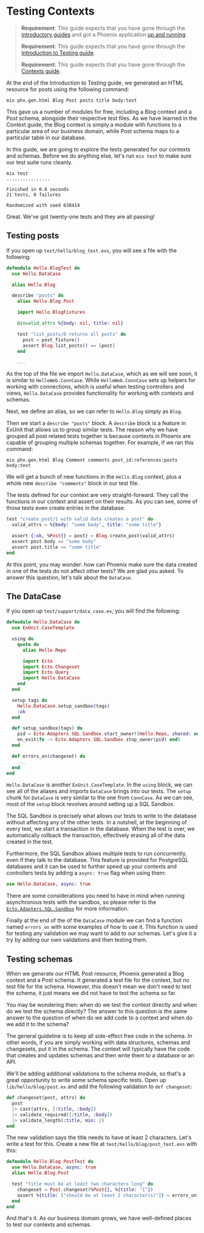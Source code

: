 # Testing Contexts

> **Requirement**: This guide expects that you have gone through the [introductory guides](installation.html) and got a Phoenix application [up and running](up_and_running.html).
>
> **Requirement**: This guide expects that you have gone through the [Introduction to Testing guide](testing.html).
>
> **Requirement**: This guide expects that you have gone through the [Contexts guide](contexts.html).

At the end of the Introduction to Testing guide, we generated an HTML resource for posts using the following command:

```shell
mix phx.gen.html Blog Post posts title body:text
```

This gave us a number of modules for free, including a Blog context and a Post schema, alongside their respective test files.
As we have learned in the Context guide, the Blog context is simply a module with functions to a particular area of our business domain, while Post schema maps to a particular table in our database.

In this guide, we are going to explore the tests generated for our contexts and schemas.
Before we do anything else, let's run `mix test` to make sure our test suite runs cleanly.

```shell
mix test
................

Finished in 0.6 seconds
21 tests, 0 failures

Randomized with seed 638414
```

Great.
We've got twenty-one tests and they are all passing!

## Testing posts

If you open up `test/hello/blog_test.exs`, you will see a file with the following:

```elixir
defmodule Hello.BlogTest do
  use Hello.DataCase

  alias Hello.Blog

  describe "posts" do
    alias Hello.Blog.Post

    import Hello.BlogFixtures

    @invalid_attrs %{body: nil, title: nil}

    test "list_posts/0 returns all posts" do
      post = post_fixture()
      assert Blog.list_posts() == [post]
    end

    ...
```

As the top of the file we import `Hello.DataCase`, which as we will see soon, it is similar to `HelloWeb.ConnCase`.
While `HelloWeb.ConnCase` sets up helpers for working with connections, which is useful when testing controllers and views, `Hello.DataCase` provides functionality for working with contexts and schemas.

Next, we define an alias, so we can refer to `Hello.Blog` simply as `Blog`.

Then we start a `describe "posts"` block.
A `describe` block is a feature in ExUnit that allows us to group similar tests.
The reason why we have grouped all post related tests together is because contexts in Phoenix are capable of grouping multiple schemas together.
For example, if we ran this command:

```shell
mix phx.gen.html Blog Comment comments post_id:references:posts body:text
```

We will get a bunch of new functions in the `Hello.Blog` context, plus a whole new `describe "comments"` block in our test file.

The tests defined for our context are very straight-forward.
They call the functions in our context and assert on their results.
As you can see, some of those tests even create entries in the database:

```elixir
test "create_post/1 with valid data creates a post" do
  valid_attrs = %{body: "some body", title: "some title"}

  assert {:ok, %Post{} = post} = Blog.create_post(valid_attrs)
  assert post.body == "some body"
  assert post.title == "some title"
end
```

At this point, you may wonder: how can Phoenix make sure the data created in one of the tests do not affect other tests? We are glad you asked.
To answer this question, let's talk about the `DataCase`.

## The DataCase

If you open up `test/support/data_case.ex`, you will find the following:

```elixir
defmodule Hello.DataCase do
  use ExUnit.CaseTemplate

  using do
    quote do
      alias Hello.Repo

      import Ecto
      import Ecto.Changeset
      import Ecto.Query
      import Hello.DataCase
    end
  end

  setup tags do
    Hello.DataCase.setup_sandbox(tags)
    :ok
  end

  def setup_sandbox(tags) do
    pid = Ecto.Adapters.SQL.Sandbox.start_owner!(Hello.Repo, shared: not tags[:async])
    on_exit(fn -> Ecto.Adapters.SQL.Sandbox.stop_owner(pid) end)
  end

  def errors_on(changeset) do
    ...
  end
end
```

`Hello.DataCase` is another `ExUnit.CaseTemplate`.
In the `using` block, we can see all of the aliases and imports `DataCase` brings into our tests.
The `setup` chunk for `DataCase` is very similar to the one from `ConnCase`.
As we can see, most of the `setup` block revolves around setting up a SQL Sandbox.

The SQL Sandbox is precisely what allows our tests to write to the database without affecting any of the other tests.
In a nutshell, at the beginning of every test, we start a transaction in the database.
When the test is over, we automatically rollback the transaction, effectively erasing all of the data created in the test.

Furthermore, the SQL Sandbox allows multiple tests to run concurrently, even if they talk to the database.
This feature is provided for PostgreSQL databases and it can be used to further speed up your contexts and controllers tests by adding a `async: true` flag when using them:

```elixir
use Hello.DataCase, async: true
```

There are some considerations you need to have in mind when running asynchronous tests with the sandbox, so please refer to the [`Ecto.Adapters.SQL.Sandbox`](https://hexdocs.pm/ecto_sql/Ecto.Adapters.SQL.Sandbox.html) for more information.

Finally at the end of the of the `DataCase` module we can find a function named `errors_on` with some examples of how to use it.
This function is used for testing any validation we may want to add to our schemas.
Let's give it a try by adding our own validations and then testing them.

## Testing schemas

When we generate our HTML Post resource, Phoenix generated a Blog context and a Post schema.
It generated a test file for the context, but no test file for the schema.
However, this doesn't mean we don't need to test the schema, it just means we did not have to test the schema so far.

You may be wondering then: when do we test the context directly and when do we test the schema directly? The answer to this question is the same answer to the question of when do we add code to a context and when do we add it to the schema?

The general guideline is to keep all side-effect free code in the schema.
In other words, if you are simply working with data structures, schemas and changesets, put it in the schema.
The context will typically have the code that creates and updates schemas and then write them to a database or an API.

We'll be adding additional validations to the schema module, so that's a great opportunity to write some schema specific tests.
Open up `lib/hello/blog/post.ex` and add the following validation to `def changeset`:

```elixir
def changeset(post, attrs) do
  post
  |> cast(attrs, [:title, :body])
  |> validate_required([:title, :body])
  |> validate_length(:title, min: 2)
end
```

The new validation says the title needs to have at least 2 characters.
Let's write a test for this.
Create a new file at `test/hello/blog/post_test.exs` with this:

```elixir
defmodule Hello.Blog.PostTest do
  use Hello.DataCase, async: true
  alias Hello.Blog.Post

  test "title must be at least two characters long" do
    changeset = Post.changeset(%Post{}, %{title: "I"})
    assert %{title: ["should be at least 2 character(s)"]} = errors_on(changeset)
  end
end
```

And that's it.
As our business domain grows, we have well-defined places to test our contexts and schemas.
